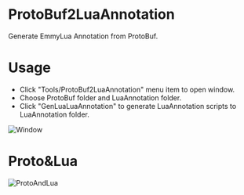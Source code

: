 # ProtoBuf2LuaAnnotation
Generate EmmyLua Annotation from ProtoBuf.

# Usage
* Click "Tools/ProtoBuf2LuaAnnotation" menu item to open window.
* Choose ProtoBuf folder and LuaAnnotation folder.
* Click "GenLuaLuaAnnotation" to generate LuaAnnotation scripts to LuaAnnotation folder.

![Window](https://github.com/Mr-sB/ProtoBuf2LuaAnnotation/tree/master/Screenshots/Window.png)

# Proto&Lua

![ProtoAndLua](https://github.com/Mr-sB/ProtoBuf2LuaAnnotation/tree/master/Screenshots/ProtoAndLua.png)
